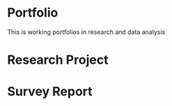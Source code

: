 # Portfolio
This is working portfolios in research and data analysis
# Research Project
# Survey Report
